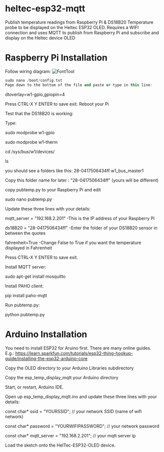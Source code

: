 # heltec-esp32-mqtt
Publish temperature readings from Raspberry Pi &amp; DS18B20 Temperature probe to be displayed on the Heltec ESP32 OLED. Requires a WIFI connection and uses MQTT to publish from Raspberry Pi and subscribe and display on the Heltec device OLED

# Raspberry Pi Installation

Follow wiring diagram: ![FontTool](http://goo.gl/zYhm6f)

```C++
sudo nano /boot/config.txt 
Page down to the bottom of the file and paste or type in this line:
```

dtoverlay=w1-gpio,gpiopin=4

Press CTRL-X Y ENTER to save exit. 
Reboot your Pi

Test that the DS18B20 is working:

Type:
 
sudo modprobe w1-gpio

sudo modprobe w1-therm

cd /sys/bus/w1/devices/

ls 

you should see a folders like this:
28-0417506434ff  w1_bus_master1

Copy this folder name for later  : "28-0417506434ff" (yours will be different)

copy pubtemp.py to your Raspberry Pi and edit

sudo nano pubtemp.py

Update these three lines with your details:


mqtt_server = "192.168.2.201" -This is the IP address of your Raspberry Pi

ds18B20 = "28-0417506434ff"   -Enter the folder of your DS18B20 sensor in between the quotes

fahrenheit=True  			          -Change False to True if you want the temperature displayed in Fahrenheit


Press CTRL-X Y ENTER to save exit. 

Install MQTT server:

sudo apt-get install mosquitto

Install PAHO client:

pip install paho-mqtt

Run pubtemp.py:

python pubtemp.py

# Arduino Installation

You need to install ESP32 for Aruino first. There are many online guides. E.g.: https://learn.sparkfun.com/tutorials/esp32-thing-hookup-guide/installing-the-esp32-arduino-core

Copy the OLED directory to your Arduino Libraries subdirectory

Copy the esp_temp_display_mqtt your Arduino directory 

Start, or restart, Arduino IDE.

Open up esp_temp_display_mqtt.ino and update these three lines with your details:


const char* ssid     = "YOURSSID";          // your network SSID (name of wifi network)

const char* password = "YOURWIFIPASSWORD";     // your network password

const char* mqtt_server = "192.168.2.201"; // your mqtt server ip


Load the sketch onto the HelTec-ESP32-OLED device. 






